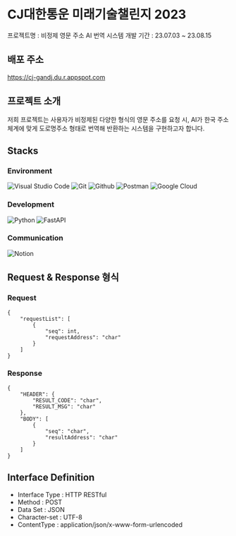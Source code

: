 # CJ대한통운 미래기술챌린지 2023
프로젝트명 : 비정제 영문 주소 AI 번역 시스템
개발 기간 : 23.07.03 ~ 23.08.15

## 배포 주소
https://cj-gandj.du.r.appspot.com

## 프로젝트 소개
저희 프로젝트는 사용자가 비정제된 다양한 형식의 영문 주소를 요청 시, AI가 한국 주소 체계에 맞게 도로명주소 형태로 번역해 반환하는 시스템을 구현하고자 합니다.

## Stacks

### Environment
![Visual Studio Code](https://img.shields.io/badge/Visual%20Studio%20Code-007ACC?style=for-the-badge&logo=Visual%20Studio%20Code&logoColor=white)
![Git](https://img.shields.io/badge/Git-F05032?style=for-the-badge&logo=Git&logoColor=white)
![Github](https://img.shields.io/badge/GitHub-181717?style=for-the-badge&logo=GitHub&logoColor=white)
![Postman](https://img.shields.io/badge/Postman-FF6C37?style=for-the-badge&logo=Postman&logoColor=white)
![Google Cloud](https://img.shields.io/badge/Google%20Cloud-4285F4?style=for-the-badge&logo=GoogleCloud&logoColor=white)

### Development
![Python](https://img.shields.io/badge/python-3776AB?style=for-the-badge&logo=python&logoColor=white)
![FastAPI](https://img.shields.io/badge/FastAPI-00897B?style=for-the-badge&logo=FastAPI&logoColor=white)
### Communication
![Notion](https://img.shields.io/badge/Notion-000000?style=for-the-badge&logo=Notion&logoColor=white)

## Request & Response 형식

### Request
```
{
    "requestList": [
        {
            "seq": int,
            "requestAddress": "char"
        }
    ]
}
```

### Response
```
{
    "HEADER": {
        "RESULT_CODE": "char",
        "RESULT_MSG": "char"
    },
    "BODY": [
        {
            "seq": "char",
            "resultAddress": "char"
        }
    ]
}
```

## Interface Definition
- Interface Type : HTTP RESTful
- Method : POST
- Data Set : JSON
- Character-set : UTF-8
- ContentType : application/json/x-www-form-urlencoded


